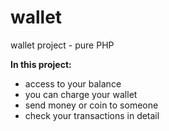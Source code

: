 # wallet
wallet project - pure PHP

**In this project:** 
- access to your balance
- you can charge your wallet 
- send money or coin to someone
- check your transactions in detail
